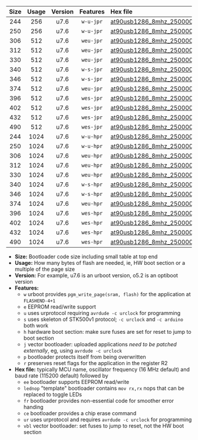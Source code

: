 |Size|Usage|Version|Features|Hex file|
|:-:|:-:|:-:|:-:|:--|
|244|256|u7.6|`w-u-jpr`|[at90usb1286_8mhz_250000bps_ur_vbl.hex](https://raw.githubusercontent.com/stefanrueger/urboot/main/bootloaders/at90usb1286/fcpu_8mhz/250000_bps/at90usb1286_8mhz_250000bps_ur_vbl.hex)|
|250|256|u7.6|`w-u-jpr`|[at90usb1286_8mhz_250000bps_lednop_ur_vbl.hex](https://raw.githubusercontent.com/stefanrueger/urboot/main/bootloaders/at90usb1286/fcpu_8mhz/250000_bps/at90usb1286_8mhz_250000bps_lednop_ur_vbl.hex)|
|306|512|u7.6|`weu-jpr`|[at90usb1286_8mhz_250000bps_ee_ur_vbl.hex](https://raw.githubusercontent.com/stefanrueger/urboot/main/bootloaders/at90usb1286/fcpu_8mhz/250000_bps/at90usb1286_8mhz_250000bps_ee_ur_vbl.hex)|
|312|512|u7.6|`weu-jpr`|[at90usb1286_8mhz_250000bps_ee_lednop_ur_vbl.hex](https://raw.githubusercontent.com/stefanrueger/urboot/main/bootloaders/at90usb1286/fcpu_8mhz/250000_bps/at90usb1286_8mhz_250000bps_ee_lednop_ur_vbl.hex)|
|330|512|u7.6|`weu-jpr`|[at90usb1286_8mhz_250000bps_ee_lednop_fr_ur_vbl.hex](https://raw.githubusercontent.com/stefanrueger/urboot/main/bootloaders/at90usb1286/fcpu_8mhz/250000_bps/at90usb1286_8mhz_250000bps_ee_lednop_fr_ur_vbl.hex)|
|340|512|u7.6|`w-s-jpr`|[at90usb1286_8mhz_250000bps_vbl.hex](https://raw.githubusercontent.com/stefanrueger/urboot/main/bootloaders/at90usb1286/fcpu_8mhz/250000_bps/at90usb1286_8mhz_250000bps_vbl.hex)|
|346|512|u7.6|`w-s-jpr`|[at90usb1286_8mhz_250000bps_lednop_vbl.hex](https://raw.githubusercontent.com/stefanrueger/urboot/main/bootloaders/at90usb1286/fcpu_8mhz/250000_bps/at90usb1286_8mhz_250000bps_lednop_vbl.hex)|
|374|512|u7.6|`weu-jpr`|[at90usb1286_8mhz_250000bps_ee_lednop_fr_ce_ur_vbl.hex](https://raw.githubusercontent.com/stefanrueger/urboot/main/bootloaders/at90usb1286/fcpu_8mhz/250000_bps/at90usb1286_8mhz_250000bps_ee_lednop_fr_ce_ur_vbl.hex)|
|396|512|u7.6|`wes-jpr`|[at90usb1286_8mhz_250000bps_ee_vbl.hex](https://raw.githubusercontent.com/stefanrueger/urboot/main/bootloaders/at90usb1286/fcpu_8mhz/250000_bps/at90usb1286_8mhz_250000bps_ee_vbl.hex)|
|402|512|u7.6|`wes-jpr`|[at90usb1286_8mhz_250000bps_ee_lednop_vbl.hex](https://raw.githubusercontent.com/stefanrueger/urboot/main/bootloaders/at90usb1286/fcpu_8mhz/250000_bps/at90usb1286_8mhz_250000bps_ee_lednop_vbl.hex)|
|432|512|u7.6|`wes-jpr`|[at90usb1286_8mhz_250000bps_ee_lednop_fr_vbl.hex](https://raw.githubusercontent.com/stefanrueger/urboot/main/bootloaders/at90usb1286/fcpu_8mhz/250000_bps/at90usb1286_8mhz_250000bps_ee_lednop_fr_vbl.hex)|
|490|512|u7.6|`wes-jpr`|[at90usb1286_8mhz_250000bps_ee_lednop_fr_ce_vbl.hex](https://raw.githubusercontent.com/stefanrueger/urboot/main/bootloaders/at90usb1286/fcpu_8mhz/250000_bps/at90usb1286_8mhz_250000bps_ee_lednop_fr_ce_vbl.hex)|
|244|1024|u7.6|`w-u-hpr`|[at90usb1286_8mhz_250000bps_ur.hex](https://raw.githubusercontent.com/stefanrueger/urboot/main/bootloaders/at90usb1286/fcpu_8mhz/250000_bps/at90usb1286_8mhz_250000bps_ur.hex)|
|250|1024|u7.6|`w-u-hpr`|[at90usb1286_8mhz_250000bps_lednop_ur.hex](https://raw.githubusercontent.com/stefanrueger/urboot/main/bootloaders/at90usb1286/fcpu_8mhz/250000_bps/at90usb1286_8mhz_250000bps_lednop_ur.hex)|
|306|1024|u7.6|`weu-hpr`|[at90usb1286_8mhz_250000bps_ee_ur.hex](https://raw.githubusercontent.com/stefanrueger/urboot/main/bootloaders/at90usb1286/fcpu_8mhz/250000_bps/at90usb1286_8mhz_250000bps_ee_ur.hex)|
|312|1024|u7.6|`weu-hpr`|[at90usb1286_8mhz_250000bps_ee_lednop_ur.hex](https://raw.githubusercontent.com/stefanrueger/urboot/main/bootloaders/at90usb1286/fcpu_8mhz/250000_bps/at90usb1286_8mhz_250000bps_ee_lednop_ur.hex)|
|330|1024|u7.6|`weu-hpr`|[at90usb1286_8mhz_250000bps_ee_lednop_fr_ur.hex](https://raw.githubusercontent.com/stefanrueger/urboot/main/bootloaders/at90usb1286/fcpu_8mhz/250000_bps/at90usb1286_8mhz_250000bps_ee_lednop_fr_ur.hex)|
|340|1024|u7.6|`w-s-hpr`|[at90usb1286_8mhz_250000bps.hex](https://raw.githubusercontent.com/stefanrueger/urboot/main/bootloaders/at90usb1286/fcpu_8mhz/250000_bps/at90usb1286_8mhz_250000bps.hex)|
|346|1024|u7.6|`w-s-hpr`|[at90usb1286_8mhz_250000bps_lednop.hex](https://raw.githubusercontent.com/stefanrueger/urboot/main/bootloaders/at90usb1286/fcpu_8mhz/250000_bps/at90usb1286_8mhz_250000bps_lednop.hex)|
|374|1024|u7.6|`weu-hpr`|[at90usb1286_8mhz_250000bps_ee_lednop_fr_ce_ur.hex](https://raw.githubusercontent.com/stefanrueger/urboot/main/bootloaders/at90usb1286/fcpu_8mhz/250000_bps/at90usb1286_8mhz_250000bps_ee_lednop_fr_ce_ur.hex)|
|396|1024|u7.6|`wes-hpr`|[at90usb1286_8mhz_250000bps_ee.hex](https://raw.githubusercontent.com/stefanrueger/urboot/main/bootloaders/at90usb1286/fcpu_8mhz/250000_bps/at90usb1286_8mhz_250000bps_ee.hex)|
|402|1024|u7.6|`wes-hpr`|[at90usb1286_8mhz_250000bps_ee_lednop.hex](https://raw.githubusercontent.com/stefanrueger/urboot/main/bootloaders/at90usb1286/fcpu_8mhz/250000_bps/at90usb1286_8mhz_250000bps_ee_lednop.hex)|
|432|1024|u7.6|`wes-hpr`|[at90usb1286_8mhz_250000bps_ee_lednop_fr.hex](https://raw.githubusercontent.com/stefanrueger/urboot/main/bootloaders/at90usb1286/fcpu_8mhz/250000_bps/at90usb1286_8mhz_250000bps_ee_lednop_fr.hex)|
|490|1024|u7.6|`wes-hpr`|[at90usb1286_8mhz_250000bps_ee_lednop_fr_ce.hex](https://raw.githubusercontent.com/stefanrueger/urboot/main/bootloaders/at90usb1286/fcpu_8mhz/250000_bps/at90usb1286_8mhz_250000bps_ee_lednop_fr_ce.hex)|

- **Size:** Bootloader code size including small table at top end
- **Usage:** How many bytes of flash are needed, ie, HW boot section or a multiple of the page size
- **Version:** For example, u7.6 is an urboot version, o5.2 is an optiboot version
- **Features:**
  + `w` urboot provides `pgm_write_page(sram, flash)` for the application at `FLASHEND-4+1`
  + `e` EEPROM read/write support
  + `u` uses urprotocol requiring `avrdude -c urclock` for programming
  + `s` uses skeleton of STK500v1 protocol; `-c urclock` and `-c arduino` both work
  + `h` hardware boot section: make sure fuses are set for reset to jump to boot section
  + `j` vector bootloader: uploaded applications *need to be patched externally*, eg, using `avrdude -c urclock`
  + `p` bootloader protects itself from being overwritten
  + `r` preserves reset flags for the application in the register R2
- **Hex file:** typically MCU name, oscillator frequency (16 MHz default) and baud rate (115200 default) followed by
  + `ee` bootloader supports EEPROM read/write
  + `lednop` "template" bootloader contains `mov rx,rx` nops that can be replaced to toggle LEDs
  + `fr` bootloader provides non-essential code for smoother error handing
  + `ce` bootloader provides a chip erase command
  + `ur` uses urprotocol and requires `avrdude -c urclock` for programming
  + `vbl` vector bootloader: set fuses to jump to reset, not the HW boot section
